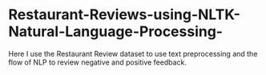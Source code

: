 # Restaurant-Reviews-using-NLTK-Natural-Language-Processing-

Here I use the Restaurant Review dataset to use text preprocessing and the flow of NLP to review negative and positive feedback.
